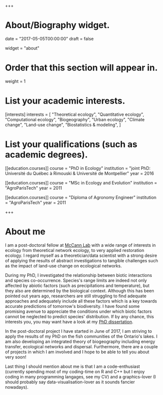 +++
# About/Biography widget.

date = "2017-05-05T00:00:00"
draft = false

widget = "about"

# Order that this section will appear in.
weight = 1

# List your academic interests.
[interests]
  interests = [
    "Theoretical ecology",
    "Quantitative ecology",
    "Computational ecology",
    "Biogeography",
    "Urban ecology",
    "Climate change",
    "Land-use change",
    "Biostatistics & modeling",
  ]

# List your qualifications (such as academic degrees).
[[education.courses]]
  course = "PhD in Ecology"
  institution = "joint PhD: Université du Québec à Rimouski & Université de Montpellier"
  year = 2016

[[education.courses]]
  course = "MSc in Ecology and Evolution"
  institution = "AgroParisTech"
  year = 2011

[[education.courses]]
  course = "Diploma of Agronomy Engineer"
  institution = "AgroParisTech"
  year = 2011

+++


# About me

I am a post-doctoral fellow at [McCann Lab](https://www.mccannlab.org) with
a wide range of interests in ecology from theoretical network ecology, to very
applied restoration ecology. I regard myself as a theoretician/data
scientist with a strong desire of applying the results of abstract
investigations to tangible challenges such as the impact of land-use change on
ecological networks.

During my PhD, I investigated the relationship between biotic interactions and
species co-occurrence. Species's range limits are indeed not only affected by
abiotic factors (such as precipitations and temperature), but they also are
determined by the biological context. Although this has been pointed out years
ago, researchers are still struggling to find adequate approaches and adequately
include all these factors which is a key towards accurate predictions of
tomorrow's biodiversity. I have found some promising avenue to appreciate the
conditions under which biotic factors cannot be neglected to predict species'
distribution. If by any chance, this interests you, you may want have a look at
my [PhD dissertation](/pdf/thesekc.pdf).

In the post-doctoral project I have started in June of 2017, I am striving to apply the results of my PhD on the fish communities of the Ontario's lakes. I am also developing an integrated theory of biogeography including energy transfer, ecological networks and dispersal. Furthermore, there are a couple of projects
in which I am involved and I hope to be able to tell you about very
soon!

Last thing I should mention about me is that I am a code-enthusiast (currently
spending most of my coding-time on R and C++ but I enjoy coding in many
programming langages, see my CV) and a graphics-lover (I should probably say
data-visualisation-lover as it sounds fancier nowadays).
